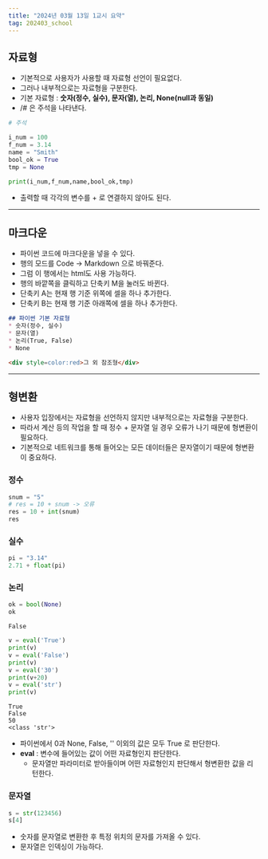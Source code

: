 ```yaml
---
title: "2024년 03월 13일 1교시 요약"
tag: 202403_school
---
```


## 자료형

- 기본적으로 사용자가 사용할 때 자료형 선언이 필요없다.
- 그러나 내부적으로는 자료형을 구분한다.
- 기본 자료형 : **숫자(정수, 실수), 문자(열), 논리, None(null과 동일)**
- /# 은 주석을 나타낸다.

```py
# 주석

i_num = 100
f_num = 3.14
name = "Smith"
bool_ok = True
tmp = None

print(i_num,f_num,name,bool_ok,tmp)
```

- 출력할 때 각각의 변수를 + 로 연결하지 않아도 된다.

---

## 마크다운

- 파이썬 코드에 마크다운을 넣을 수 있다.
- 행의 모드를 Code -> Markdown 으로 바꿔준다.
- 그럼 이 행에서는 html도 사용 가능하다.
- 행의 바깥쪽을 클릭하고 단축키 M을 눌러도 바뀐다.
- 단축키 A는 현재 행 기준 위쪽에 셀을 하나 추가한다.
- 단축키 B는 현재 행 기준 아래쪽에 셀을 하나 추가한다.

```markdown
## 파이썬 기본 자료형
* 숫자(정수, 실수)
* 문자(열)
* 논리(True, False)
* None

<div style=color:red>그 외 참조형</div>
```

---

## 형변환

- 사용자 입장에서는 자료형을 선언하지 않지만 내부적으로는 자료형을 구분한다. 
- 따라서 계산 등의 작업을 할 때 정수 + 문자열 일 경우 오류가 나기 때문에 형변환이 필요하다.
- 기본적으로 네트워크를 통해 들어오는 모든 데이터들은 문자열이기 때문에 형변환이 중요하다.

### 정수

```py
snum = "5"
# res = 10 + snum -> 오류
res = 10 + int(snum)
res
```

### 실수

```py
pi = "3.14"
2.71 + float(pi)
```

### 논리

```py
ok = bool(None)
ok
```

```
False
```

```py
v = eval('True')
print(v)
v = eval('False')
print(v)
v = eval('30')
print(v+20)
v = eval('str')
print(v)
```

```
True
False
50
<class 'str'>
```

- 파이썬에서 0과 None, False, '' 이외의 값은 모두 True 로 판단한다. 
- **eval** : 변수에 들어있는 값이 어떤 자료형인지 판단한다. 
  - 문자열만 파라미터로 받아들이며 어떤 자료형인지 판단해서 형변환한 값을 리턴한다.

### 문자열

```py
s = str(123456)
s[4]
```

- 숫자를 문자열로 변환한 후 특정 위치의 문자를 가져올 수 있다.
- 문자열은 인덱싱이 가능하다.